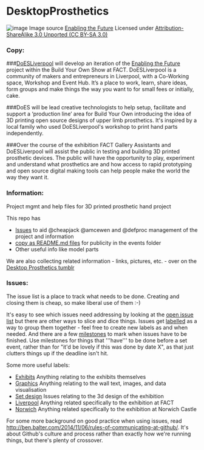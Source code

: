 # DesktopProsthetics
![image](http://enablingthefuture.org/wp-content/uploads/2014/05/raptor-hand.jpg)
Image source [Enabling the Future](http://enablingthefuture.org/upper-limb-prosthetics/the-raptor-hand/) Licensed under [Attribution-ShareAlike 3.0 Unported (CC BY-SA 3.0)](http://creativecommons.org/licenses/by-sa/3.0/ "License Link")

### Copy:

###[DoESLiverpool](http://doesliverpool.com "DoESLiverpool's Homepage") will develop an iteration of the [Enabling the Future](http://enablingthefuture.org/upper-limb-prosthetics/the-raptor-hand/ "Enabling The Future Website") project within the Build Your Own Show at FACT. DoESLiverpool is a community of makers and entrepreneurs in Liverpool, with a Co-Working space, Workshop and Event Hub. It’s a place to work, learn, share ideas, form groups and make things the way you want to for small fees or initially, cake.

###DoES will be lead creative technologists to help setup, facilitate and support a ‘production line’ area for Build Your Own introducing the idea of 3D printing open source designs of upper limb prosthetics. It's inspired by a local family who used DoESLiverpool's workshop to print hand parts independently.

###Over the course of the exhibition FACT Gallery Assistants and DoESLiverpool will assist the public in testing and building 3D printed prosthetic devices. The public will have the opportunity to play, experiment and understand what prosthetics are and how access to rapid prototyping and open source digital making tools can help people make the world the way they want it.

### Information:
Project mgmt and help files for 3D printed prosthetic hand project

This repo has 
* [Issues](https://github.com/cheapjack/buildyourown/issues "github issues for the project") to aid @cheapjack @amcewen and @defproc management of the project and information
* [copy as README.md files](https://github.com/cheapjack/buildyourown/tree/master/events) for publicity in the events folder
* Other useful info like model parts

We are also collecting related information - links, pictures, etc. - over on the [Desktop Prosthetics tumblr](http://desktopprosthetics.tumblr.com/)

### Issues:

The issue list is a place to track what needs to be done.  Creating and closing them is cheap, so make liberal use of them :-)

It's easy to see which issues need addressing by looking at the [open issue list](https://github.com/cheapjack/buildyourown/issues) but there are other ways to slice and dice things.  Issues get [labelled](https://github.com/cheapjack/buildyourown/labels) as a way to group them together - feel free to create new labels as and when needed.  And there are a few [milestones](https://github.com/cheapjack/buildyourown/milestones) to mark when issues have to be finished.  Use milestones for things that '''have''' to be done before a set event, rather than for "it'd be lovely if this was done by date X", as that just clutters things up if the deadline isn't hit.

Some more useful labels:
 * [Exhibits](https://github.com/cheapjack/buildyourown/labels/Exhibits)  Anything relating to the exhibits themselves
 * [Graphics](https://github.com/cheapjack/buildyourown/labels/Graphics)  Anything relating to the wall text, images, and data visualisation
 * [Set design](https://github.com/cheapjack/buildyourown/labels/Set%20design)  Issues relating to the 3d design of the exhibition
 * [Liverpool](https://github.com/cheapjack/buildyourown/labels/Liverpool)  Anything related specifically to the exhibition at FACT
 * [Norwich](https://github.com/cheapjack/buildyourown/labels/Norwich)  Anything related specifically to the exhibition at Norwich Castle

For some more background on good practice when using issues, read http://ben.balter.com/2014/11/06/rules-of-communicating-at-github/.  It's about Github's culture and process rather than exactly how we're running things, but there's plenty of crossover.
